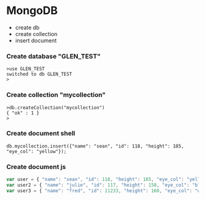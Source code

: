 # MongoDB
* create db
* create collection
* insert document

### Create database "GLEN_TEST"
```shell
>use GLEN_TEST
switched to db GLEN_TEST
>
```

### Create collection "mycollection"
```shell
>db.createCollection("mycollection")
{ "ok" : 1 }
>
```

### Create document shell
```shell
db.mycollection.insert({"name": "sean", "id": 118, "height": 185, "eye_col": "yellow"});
```

### Create document js
```javascript
var user = { "name": "sean", "id": 118, "height": 185, "eye_col": "yellow" }
var user2 = { "name": "julie", "id": 117, "height": 158, "eye_col": "blue" }
var user3 = { "name": "fred", "id": 11233, "height": 160, "eye_col": "white" }
```